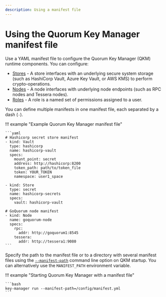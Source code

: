 ```yaml
---
description: Using a manifest file
---
```


# Using the Quorum Key Manager manifest file

Use a YAML manifest file to configure the Quorum Key Manager (QKM) runtime components.
You can configure:

- [Stores](Store.md) - A store interfaces with an underlying secure system storage (such as HashiCorp
  Vault, Azure Key Vault, or AWS KMS) to perform crypto-operations.
- [Nodes](Node.md) - A node interfaces with underlying node endpoints (such as RPC nodes and Tessera nodes).
- [Roles](Role.md) - A role is a named set of permissions assigned to a user.

You can define multiple manifests in one manifest file, each separated by a dash (`-`).

!!! example "Example Quorum Key Manager manifest file"

    ```yaml
    # Hashicorp secret store manifest
    - kind: Vault
      type: hashicorp
      name: hashicorp-vault
      specs:
        mount_point: secret
        address: http://hashicorp:8200
        token_path: path/to/token_file
        token: YOUR_TOKEN
        namespace: user1_space

    - kind: Store
      type: secret
      name: hashicorp-secrets
      specs:
        vault: hashicorp-vault

    # GoQuorum node manifest
    - kind: Node
      name: goquorum-node
      specs:
        rpc:
          addr: http://goquorum1:8545
        tessera:
          addr: http://tessera1:9080
    ```

Specify the path to the manifest file or to a directory with several manifest files using the [`--manifest-path`](../../Reference/CLI/CLI-Syntax.md#manifest-path)
command line option on QKM startup.
You can alternatively use the `MANIFEST_PATH` environment variable.

!!! example "Starting Quorum Key Manager with a manifest file"

    ```bash
    key-manager run --manifest-path=/config/manifest.yml
    ```
